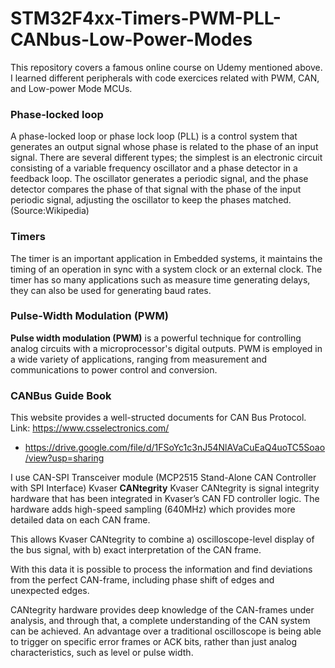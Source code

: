 # STM32F4xx-Timers-PWM-PLL-CANbus-Low-Power-Modes
This repository covers a famous online course on Udemy mentioned above. I learned different peripherals with code exercices related with PWM, CAN, and Low-power Mode MCUs.
### Phase-locked loop
A phase-locked loop or phase lock loop (PLL) is a control system that generates an output signal whose phase is related to the phase of an input signal. 
There are several different types; the simplest is an electronic circuit consisting of a variable frequency oscillator and a phase detector in a feedback loop. 
The oscillator generates a periodic signal, and the phase detector compares the phase of that signal with the phase of the input periodic signal, 
adjusting the oscillator to keep the phases matched. (Source:Wikipedia)

### Timers
The timer is an important application in Embedded systems, it maintains the timing of an operation in sync with a system clock or an external clock. 
The timer has so many applications such as measure time generating delays, they can also be used for generating baud rates.

### Pulse-Width Modulation (PWM)
**Pulse width modulation (PWM)** is a powerful technique for controlling analog circuits with a microprocessor's digital outputs. 
PWM is employed in a wide variety of applications, ranging from measurement and communications to power control and conversion.

### CANBus Guide Book
This website provides a well-structed documents for CAN Bus Protocol. Link: https://www.csselectronics.com/
- https://drive.google.com/file/d/1FSoYc1c3nJ54NlAVaCuEaQ4uoTC5Soao/view?usp=sharing

I use CAN-SPI Transceiver module (MCP2515 Stand-Alone CAN Controller with SPI Interface)
Kvaser **CANtegrity**
Kvaser CANtegrity is signal integrity hardware that has been integrated in Kvaser’s CAN FD controller logic. The hardware adds high-speed sampling (640MHz) which provides more detailed data on each CAN frame.

This allows Kvaser CANtegrity to combine a) oscilloscope-level display of the bus signal, with b) exact interpretation of the CAN frame. 

With this data it is possible to process the information and find deviations from the perfect CAN-frame, including phase shift of edges and unexpected edges. 

CANtegrity hardware provides deep knowledge of the CAN-frames under analysis, and through that, a complete understanding of the CAN system can be achieved. An advantage over a traditional oscilloscope is being able to trigger on specific error frames or ACK bits, rather than just analog characteristics, such as level or pulse width.



